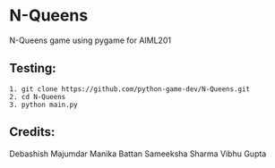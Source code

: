 # N-Queens

N-Queens game using pygame for AIML201

## Testing:
```
1. git clone https://github.com/python-game-dev/N-Queens.git
2. cd N-Queens
3. python main.py
```

## Credits:
Debashish Majumdar
Manika Battan
Sameeksha Sharma
Vibhu Gupta
